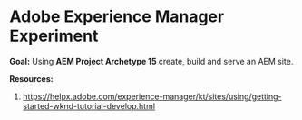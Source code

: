 # Adobe Experience Manager Experiment

**Goal:** Using **AEM Project Archetype 15** create, build and serve an AEM site.

**Resources:**

1. <https://helpx.adobe.com/experience-manager/kt/sites/using/getting-started-wknd-tutorial-develop.html>